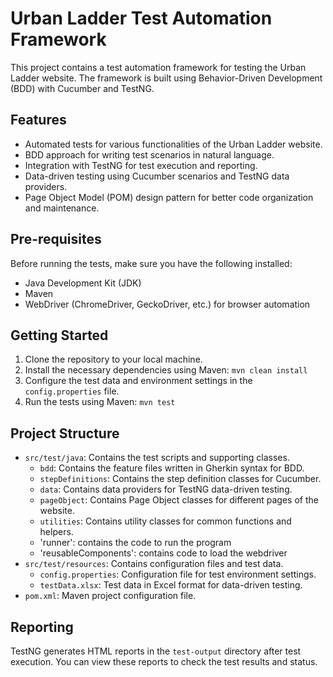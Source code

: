 # Urban Ladder Test Automation Framework

This project contains a test automation framework for testing the Urban Ladder website. The framework is built using Behavior-Driven Development (BDD) with Cucumber and TestNG.

## Features

- Automated tests for various functionalities of the Urban Ladder website.
- BDD approach for writing test scenarios in natural language.
- Integration with TestNG for test execution and reporting.
- Data-driven testing using Cucumber scenarios and TestNG data providers.
- Page Object Model (POM) design pattern for better code organization and maintenance.

## Pre-requisites

Before running the tests, make sure you have the following installed:

- Java Development Kit (JDK)
- Maven
- WebDriver (ChromeDriver, GeckoDriver, etc.) for browser automation

## Getting Started

1. Clone the repository to your local machine.
2. Install the necessary dependencies using Maven: `mvn clean install`
3. Configure the test data and environment settings in the `config.properties` file.
4. Run the tests using Maven: `mvn test`

## Project Structure

- `src/test/java`: Contains the test scripts and supporting classes.
  - `bdd`: Contains the feature files written in Gherkin syntax for BDD.
  - `stepDefinitions`: Contains the step definition classes for Cucumber.
  - `data`: Contains data providers for TestNG data-driven testing.
  - `pageObject`: Contains Page Object classes for different pages of the website.
  - `utilities`: Contains utility classes for common functions and helpers.
  - 'runner': contains the code to run the program
  - 'reusableComponents': contains code to load the webdriver 
- `src/test/resources`: Contains configuration files and test data.
  - `config.properties`: Configuration file for test environment settings.
  - `testData.xlsx`: Test data in Excel format for data-driven testing.
- `pom.xml`: Maven project configuration file.

## Reporting

TestNG generates HTML reports in the `test-output` directory after test execution. You can view these reports to check the test results and status.
